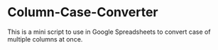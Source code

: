 # Column-Case-Converter
This is a mini script to use in Google Spreadsheets to convert case of multiple columns at once.
